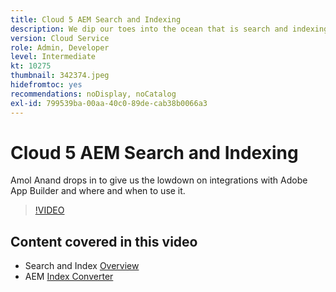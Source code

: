 ```yaml
---
title: Cloud 5 AEM Search and Indexing
description: We dip our toes into the ocean that is search and indexing
version: Cloud Service
role: Admin, Developer
level: Intermediate
kt: 10275
thumbnail: 342374.jpeg
hidefromtoc: yes
recommendations: noDisplay, noCatalog
exl-id: 799539ba-00aa-40c0-89de-cab38b0066a3
---
```

# Cloud 5 AEM Search and Indexing

Amol Anand drops in to give us the lowdown on integrations with Adobe App Builder and where and when to use it.

>[!VIDEO](https://video.tv.adobe.com/v/342374)

## Content covered in this video

+ Search and Index [Overview](https://experienceleague.adobe.com/docs/experience-manager-cloud-service/content/operations/indexing.html)
+ AEM [Index Converter](https://experienceleague.adobe.com/docs/experience-manager-cloud-service/content/migration-journey/refactoring-tools/index-converter.html)
